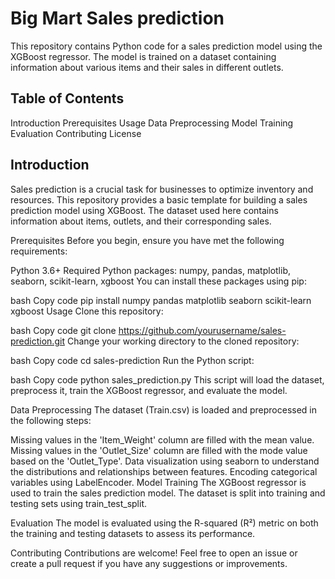 # Big Mart Sales prediction

This repository contains Python code for a sales prediction model using the XGBoost regressor. The model is trained on a dataset containing information about various items and their sales in different outlets.

## Table of Contents
Introduction
Prerequisites
Usage
Data Preprocessing
Model Training
Evaluation
Contributing
License

## Introduction
Sales prediction is a crucial task for businesses to optimize inventory and resources. This repository provides a basic template for building a sales prediction model using XGBoost. The dataset used here contains information about items, outlets, and their corresponding sales.

Prerequisites
Before you begin, ensure you have met the following requirements:

Python 3.6+
Required Python packages: numpy, pandas, matplotlib, seaborn, scikit-learn, xgboost
You can install these packages using pip:

bash
Copy code
pip install numpy pandas matplotlib seaborn scikit-learn xgboost
Usage
Clone this repository:

bash
Copy code
git clone https://github.com/yourusername/sales-prediction.git
Change your working directory to the cloned repository:

bash
Copy code
cd sales-prediction
Run the Python script:

bash
Copy code
python sales_prediction.py
This script will load the dataset, preprocess it, train the XGBoost regressor, and evaluate the model.

Data Preprocessing
The dataset (Train.csv) is loaded and preprocessed in the following steps:

Missing values in the 'Item_Weight' column are filled with the mean value.
Missing values in the 'Outlet_Size' column are filled with the mode value based on the 'Outlet_Type'.
Data visualization using seaborn to understand the distributions and relationships between features.
Encoding categorical variables using LabelEncoder.
Model Training
The XGBoost regressor is used to train the sales prediction model. The dataset is split into training and testing sets using train_test_split.

Evaluation
The model is evaluated using the R-squared (R²) metric on both the training and testing datasets to assess its performance.

Contributing
Contributions are welcome! Feel free to open an issue or create a pull request if you have any suggestions or improvements.
